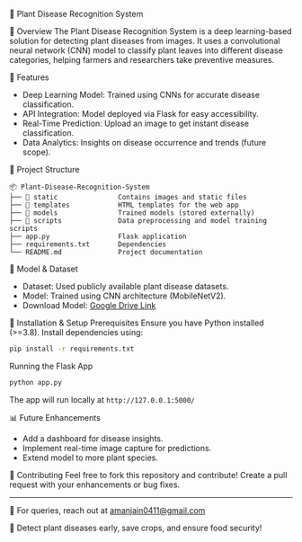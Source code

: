 🌿 Plant Disease Recognition System

 📌 Overview
The Plant Disease Recognition System is a deep learning-based solution for detecting plant diseases from images. It uses a convolutional neural network (CNN) model to classify plant leaves into different disease categories, helping farmers and researchers take preventive measures.

 🚀 Features
- Deep Learning Model: Trained using CNNs for accurate disease classification.
- API Integration: Model deployed via Flask for easy accessibility.
- Real-Time Prediction: Upload an image to get instant disease classification.
- Data Analytics: Insights on disease occurrence and trends (future scope).

 📂 Project Structure
```
📦 Plant-Disease-Recognition-System
├── 📁 static               Contains images and static files
├── 📁 templates            HTML templates for the web app
├── 📁 models               Trained models (stored externally)
├── 📁 scripts              Data preprocessing and model training scripts
├── app.py                 Flask application
├── requirements.txt       Dependencies
└── README.md              Project documentation
```

 📸 Model & Dataset
- Dataset: Used publicly available plant disease datasets.
- Model: Trained using CNN architecture (MobileNetV2).
- Download Model: [Google Drive Link](https://drive.google.com/file/d/1_WQZv5MAuz3vP5ZOF_6EoPkjzEUitXZE/view?usp=sharing) 

 🔧 Installation & Setup
 Prerequisites
Ensure you have Python installed (>=3.8). Install dependencies using:
```bash
pip install -r requirements.txt
```

 Running the Flask App
```bash
python app.py
```
The app will run locally at `http://127.0.0.1:5000/`

 📊 Future Enhancements
- Add a dashboard for disease insights.
- Implement real-time image capture for predictions.
- Extend model to more plant species.

 🤝 Contributing
Feel free to fork this repository and contribute! Create a pull request with your enhancements or bug fixes.


---
📧 For queries, reach out at amanjain0411@gmail.com

🌱 Detect plant diseases early, save crops, and ensure food security!

